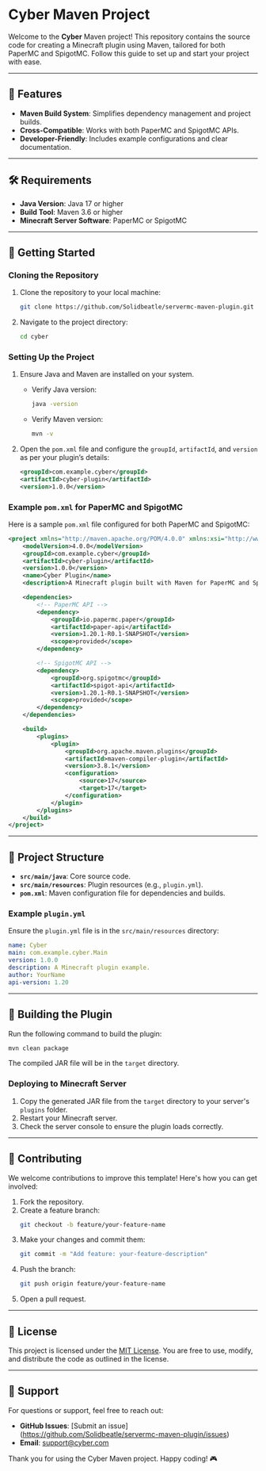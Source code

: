 # Cyber Maven Project

Welcome to the **Cyber** Maven project! This repository contains the source code for creating a Minecraft plugin using Maven, tailored for both PaperMC and SpigotMC. Follow this guide to set up and start your project with ease.

---

## 🌟 Features

- **Maven Build System**: Simplifies dependency management and project builds.
- **Cross-Compatible**: Works with both PaperMC and SpigotMC APIs.
- **Developer-Friendly**: Includes example configurations and clear documentation.

---

## 🛠️ Requirements

- **Java Version**: Java 17 or higher
- **Build Tool**: Maven 3.6 or higher
- **Minecraft Server Software**: PaperMC or SpigotMC

---

## 🚀 Getting Started

### Cloning the Repository

1. Clone the repository to your local machine:
   ```bash
   git clone https://github.com/Solidbeatle/servermc-maven-plugin.git
   ```
2. Navigate to the project directory:
   ```bash
   cd cyber
   ```

### Setting Up the Project

1. Ensure Java and Maven are installed on your system.
   - Verify Java version:
     ```bash
     java -version
     ```
   - Verify Maven version:
     ```bash
     mvn -v
     ```

2. Open the `pom.xml` file and configure the `groupId`, `artifactId`, and `version` as per your plugin’s details:
   ```xml
   <groupId>com.example.cyber</groupId>
   <artifactId>cyber-plugin</artifactId>
   <version>1.0.0</version>
   ```

### Example `pom.xml` for PaperMC and SpigotMC

Here is a sample `pom.xml` file configured for both PaperMC and SpigotMC:

```xml
<project xmlns="http://maven.apache.org/POM/4.0.0" xmlns:xsi="http://www.w3.org/2001/XMLSchema-instance" xsi:schemaLocation="http://maven.apache.org/POM/4.0.0 http://maven.apache.org/xsd/maven-4.0.0.xsd">
    <modelVersion>4.0.0</modelVersion>
    <groupId>com.example.cyber</groupId>
    <artifactId>cyber-plugin</artifactId>
    <version>1.0.0</version>
    <name>Cyber Plugin</name>
    <description>A Minecraft plugin built with Maven for PaperMC and SpigotMC.</description>

    <dependencies>
        <!-- PaperMC API -->
        <dependency>
            <groupId>io.papermc.paper</groupId>
            <artifactId>paper-api</artifactId>
            <version>1.20.1-R0.1-SNAPSHOT</version>
            <scope>provided</scope>
        </dependency>

        <!-- SpigotMC API -->
        <dependency>
            <groupId>org.spigotmc</groupId>
            <artifactId>spigot-api</artifactId>
            <version>1.20.1-R0.1-SNAPSHOT</version>
            <scope>provided</scope>
        </dependency>
    </dependencies>

    <build>
        <plugins>
            <plugin>
                <groupId>org.apache.maven.plugins</groupId>
                <artifactId>maven-compiler-plugin</artifactId>
                <version>3.8.1</version>
                <configuration>
                    <source>17</source>
                    <target>17</target>
                </configuration>
            </plugin>
        </plugins>
    </build>
</project>
```

---

## 🧱 Project Structure

- **`src/main/java`**: Core source code.
- **`src/main/resources`**: Plugin resources (e.g., `plugin.yml`).
- **`pom.xml`**: Maven configuration file for dependencies and builds.

### Example `plugin.yml`

Ensure the `plugin.yml` file is in the `src/main/resources` directory:
```yaml
name: Cyber
main: com.example.cyber.Main
version: 1.0.0
description: A Minecraft plugin example.
author: YourName
api-version: 1.20
```

---

## 🔨 Building the Plugin

Run the following command to build the plugin:
```bash
mvn clean package
```
The compiled JAR file will be in the `target` directory.

### Deploying to Minecraft Server

1. Copy the generated JAR file from the `target` directory to your server's `plugins` folder.
2. Restart your Minecraft server.
3. Check the server console to ensure the plugin loads correctly.

---

## 🤝 Contributing

We welcome contributions to improve this template! Here's how you can get involved:

1. Fork the repository.
2. Create a feature branch:
   ```bash
   git checkout -b feature/your-feature-name
   ```
3. Make your changes and commit them:
   ```bash
   git commit -m "Add feature: your-feature-description"
   ```
4. Push the branch:
   ```bash
   git push origin feature/your-feature-name
   ```
5. Open a pull request.

---

## 📄 License

This project is licensed under the [MIT License](LICENSE). You are free to use, modify, and distribute the code as outlined in the license.

---

## 📧 Support

For questions or support, feel free to reach out:

- **GitHub Issues**: [Submit an issue] (https://github.com/Solidbeatle/servermc-maven-plugin/issues)
- **Email**: support@cyber.com

Thank you for using the Cyber Maven project. Happy coding! 🎮
